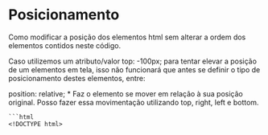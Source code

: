 # Posicionamento

Como modificar a posição dos elementos html sem alterar a ordem dos elementos contidos neste código.

Caso utilizemos um atributo/valor top: -100px; para tentar elevar a posição de um elementos em tela, isso não funcionará que antes se definir o tipo de posicionamento destes elementos, entre:

position: relative;
    * Faz o elemento se mover em relação à sua posição original. Posso fazer essa movimentação utilizando top, right, left e bottom.

    ```html
    <!DOCTYPE html>
<html lang="en">
<head>
    <meta charset="UTF-8">
    <meta http-equiv="X-UA-Compatible" content="IE=edge">
    <meta name="viewport" content="width=device-width, initial-scale=1.0">
    <title>Document</title>
    <style>
        div {
            width: 200px;
            height: 200px;
            background: green;
            position: relative;
            top: -100px;
            left: 200px;

            /* O elemento se move em obediência às coordenadas indicadas, relativamente a sua posição original. */
        }
    </style>
</head>
<body>

    <h1>html</h1>
    <p>Lorem ipsum dolor sit amet consectetur, adipisicing elit. Doloribus, ducimus commodi fugiat sit voluptate reprehenderit? Inventore, dolores! Laboriosam expedita, dolorem asperiores, vitae minus, dolore deleniti quo atque ad illum ducimus?</p>
    <div></div>

</body>
</html>
```

position: absolute;
    * O elemento absoluto fica é retirado do plano ordinário da página e colocado em plano sobreposto. Ficará, portanto, à frente de todos os demais e estes passarão a ocupar o lugar que antes ele ocupava. O elemento abaixo então subirá e ocupará seu lugar.

    >>> Obs. importante: A posição absoluta do elemento é relativa ao seu respectivo elemento pai, desde que este esteja classificado como position: relative. Caso o elemento pai não tenha sua position definida como relative, o elemento filho com posição absoluta terá seus atributos considerados em relação a todo o viewport.

```html
<!DOCTYPE html>
<html lang="en">
<head>
    <meta charset="UTF-8">
    <meta http-equiv="X-UA-Compatible" content="IE=edge">
    <meta name="viewport" content="width=device-width, initial-scale=1.0">
    <title>Document</title>
    <style>
        h1 {
            
            position: absolute;
            top: 0;
            left: 0;

        }

        div {
            width: 200px;
            height: 200px;
            background: blue;

        }

        /* Neste caso, como o texto foi marcado como display absolute, ficou por cima dos demais elementos, que passaram a ocupar seu lugar. */

    </style>
</head>
<body>

    <h1>Lorem ipsum dolor sit amet consectetur, adipisicing elit. Doloribus, ducimus commodi fugiat sit voluptate reprehenderit? Inventore, dolores! Laboriosam expedita, dolorem asperiores, vitae minus, dolore deleniti quo atque ad illum ducimus?
    </h1>

    <div></div>

</body>
</html>
```

Ex2 de position: absolute;
```html
<!DOCTYPE html>
<html lang="en">
<head>
    <meta charset="UTF-8">
    <meta http-equiv="X-UA-Compatible" content="IE=edge">
    <meta name="viewport" content="width=device-width, initial-scale=1.0">
    <title>Document</title>
    <style>
        h1 {
            
            position: absolute;
            top: 0;
            left: 0;

        }

        div {
            width: 200px;
            height: 200px;
            background: blue;

        }

        /* Neste caso, como o texto foi marcado como display absolute, ficou por cima dos demais elementos, que passaram a ocupar seu lugar. */

    </style>
</head>
<body>

    <h1>Lorem ipsum dolor sit amet consectetur, adipisicing elit. Doloribus, ducimus commodi fugiat sit voluptate reprehenderit? Inventore, dolores! Laboriosam expedita, dolorem asperiores, vitae minus, dolore deleniti quo atque ad illum ducimus?</h1>

    <div></div>

</body>
</html>
```

position: fixed;
    * Mantém o elemento fixo durante o rolamento da página. Como a posição absoluta, o elemento fica flutuando.

Ex:
```html
<!DOCTYPE html>
<html lang="en">
<head>
    <meta charset="UTF-8">
    <meta http-equiv="X-UA-Compatible" content="IE=edge">
    <meta name="viewport" content="width=device-width, initial-scale=1.0">
    <title>Document</title>
    <style>
        div {
            position: fixed;
            width: 100px;
            height: 100px;
            border-radius: 100%;
            background: blue;
            bottom: 20px;
            right: 20px;

        }

    </style>
</head>
<body>

    <p>Lorem ipsum dolor sit amet consectetur adipisicing elit. Corporis natus reprehenderit consectetur exercitationem, debitis provident adipisci ipsum mollitia est nulla, numquam illum sit accusantium! In reprehenderit quos corporis aliquam nesciunt.</p>

    <p>Lorem ipsum dolor sit, amet consectetur adipisicing elit. Sequi sed dolores natus, eveniet expedita ipsam quia aut pariatur quod nostrum quasi deserunt fugiat. Assumenda delectus nobis maiores, quidem nihil corrupti?</p>

    <p>Lorem, ipsum dolor sit amet consectetur adipisicing elit. Perspiciatis mollitia quos voluptatem fugiat. Maxime exercitationem delectus non! Quam esse quasi id veritatis illo ut accusamus, illum aliquam quisquam doloremque pariatur?</p>

    <p>Lorem ipsum, dolor sit amet consectetur adipisicing elit. Libero distinctio dolore fuga dolor perspiciatis, soluta ab quisquam iste expedita modi enim eaque ad. Voluptatum in, mollitia quod accusantium hic iste!</p>

    <p>Lorem ipsum, dolor sit amet consectetur adipisicing elit. Libero distinctio dolore fuga dolor perspiciatis, soluta ab quisquam iste expedita modi enim eaque ad. Voluptatum in, mollitia quod accusantium hic iste!</p>
    
    <p>Lorem ipsum, dolor sit amet consectetur adipisicing elit. Libero distinctio dolore fuga dolor perspiciatis, soluta ab quisquam iste expedita modi enim eaque ad. Voluptatum in, mollitia quod accusantium hic iste!</p>
    
    <p>Lorem ipsum, dolor sit amet consectetur adipisicing elit. Libero distinctio dolore fuga dolor perspiciatis, soluta ab quisquam iste expedita modi enim eaque ad. Voluptatum in, mollitia quod accusantium hic iste!</p>
    
    <p>Lorem ipsum, dolor sit amet consectetur adipisicing elit. Libero distinctio dolore fuga dolor perspiciatis, soluta ab quisquam iste expedita modi enim eaque ad. Voluptatum in, mollitia quod accusantium hic iste!</p>
    
    <p>Lorem ipsum, dolor sit amet consectetur adipisicing elit. Libero distinctio dolore fuga dolor perspiciatis, soluta ab quisquam iste expedita modi enim eaque ad. Voluptatum in, mollitia quod accusantium hic iste!</p>
    
    <p>Lorem ipsum, dolor sit amet consectetur adipisicing elit. Libero distinctio dolore fuga dolor perspiciatis, soluta ab quisquam iste expedita modi enim eaque ad. Voluptatum in, mollitia quod accusantium hic iste!</p>
    
    <p>Lorem ipsum, dolor sit amet consectetur adipisicing elit. Libero distinctio dolore fuga dolor perspiciatis, soluta ab quisquam iste expedita modi enim eaque ad. Voluptatum in, mollitia quod accusantium hic iste!</p>
    
    <p>Lorem ipsum, dolor sit amet consectetur adipisicing elit. Libero distinctio dolore fuga dolor perspiciatis, soluta ab quisquam iste expedita modi enim eaque ad. Voluptatum in, mollitia quod accusantium hic iste!</p>
    
    <p>Lorem ipsum, dolor sit amet consectetur adipisicing elit. Libero distinctio dolore fuga dolor perspiciatis, soluta ab quisquam iste expedita modi enim eaque ad. Voluptatum in, mollitia quod accusantium hic iste!</p>

    
    <p>Lorem ipsum, dolor sit amet consectetur adipisicing elit. Libero distinctio dolore fuga dolor perspiciatis, soluta ab quisquam iste expedita modi enim eaque ad. Voluptatum in, mollitia quod accusantium hic iste!</p>

    
    <p>Lorem ipsum, dolor sit amet consectetur adipisicing elit. Libero distinctio dolore fuga dolor perspiciatis, soluta ab quisquam iste expedita modi enim eaque ad. Voluptatum in, mollitia quod accusantium hic iste!</p>

    <div></div>

</body>
</html>
```





